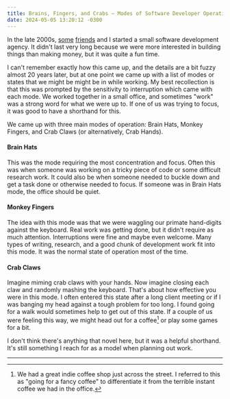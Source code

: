 ```yaml
---
title: Brains, Fingers, and Crabs — Modes of Software Developer Operation
date: 2024-05-05 13:20:12 -0300
---
```


In the late 2000s, [some](http://www.jesserusak.com/) [friends](https://shamuspeveril.com) and I started a small software development agency. It didn't last very long because we were more interested in building things than making money, but it was quite a fun time.

I can't remember exactly how this came up, and the details are a bit fuzzy almost 20 years later, but at one point we came up with a list of modes or states that we might be might be in while working. My best recollection is that this was prompted by the sensitivity to interruption which came with each mode. We worked together in a small office, and sometimes "work" was a strong word for what we were up to. If one of us was trying to focus, it was good to have a shorthand for this.

We came up with three main modes of operation: Brain Hats, Monkey Fingers, and Crab Claws (or alternatively, Crab Hands).

#### Brain Hats

This was the mode requiring the most concentration and focus. Often this was when someone was working on a tricky piece of code or some difficult research work. It could also be when someone needed to buckle down and get a task done or otherwise needed to focus. If someone was in Brain Hats mode, the office should be quiet.

#### Monkey Fingers

The idea with this mode was that we were waggling our primate hand-digits against the keyboard. Real work was getting done, but it didn't require as much attention. Interruptions were fine and maybe even welcome. Many types of writing, research, and a good chunk of development work fit into this mode. It was the normal state of operation most of the time.

#### Crab Claws

Imagine miming crab claws with your hands. Now imagine closing each claw and randomly mashing the keyboard. That's about how effective you were in this mode. I often entered this state after a long client meeting or if I was banging my head against a tough problem for too long. I found going for a walk would sometimes help to get out of this state. If a couple of us were feeling this way, we might head out for a coffee[^1] or play some games for a bit.

I don't think there's anything that novel here, but it was a helpful shorthand. It's still something I reach for as a model when planning out work.

---

[^1]: We had a great indie coffee shop just across the street. I referred to this as "going for a fancy coffee" to differentiate it from the terrible instant coffee we had in the office.
